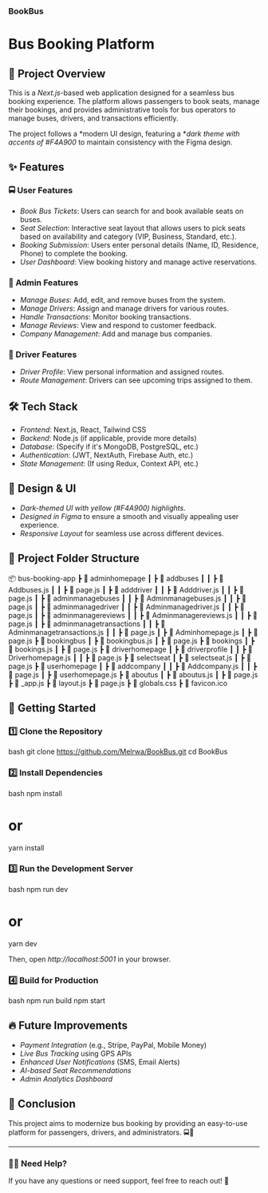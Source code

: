 ### BookBus
# Bus Booking Platform

## 📌 Project Overview
This is a *Next.js*-based web application designed for a seamless bus booking experience. The platform allows passengers to book seats, manage their bookings, and provides administrative tools for bus operators to manage buses, drivers, and transactions efficiently.

The project follows a *modern UI design, featuring a **dark theme with accents of #F4A900* to maintain consistency with the Figma design.

## ✨ Features

### 🚍 User Features
- *Book Bus Tickets*: Users can search for and book available seats on buses.
- *Seat Selection*: Interactive seat layout that allows users to pick seats based on availability and category (VIP, Business, Standard, etc.).
- *Booking Submission*: Users enter personal details (Name, ID, Residence, Phone) to complete the booking.
- *User Dashboard*: View booking history and manage active reservations.

### 🔧 Admin Features
- *Manage Buses*: Add, edit, and remove buses from the system.
- *Manage Drivers*: Assign and manage drivers for various routes.
- *Handle Transactions*: Monitor booking transactions.
- *Manage Reviews*: View and respond to customer feedback.
- *Company Management*: Add and manage bus companies.

### 🏢 Driver Features
- *Driver Profile*: View personal information and assigned routes.
- *Route Management*: Drivers can see upcoming trips assigned to them.

## 🛠️ Tech Stack
- *Frontend*: Next.js, React, Tailwind CSS
- *Backend*: Node.js (if applicable, provide more details)
- *Database*: (Specify if it's MongoDB, PostgreSQL, etc.)
- *Authentication*: (JWT, NextAuth, Firebase Auth, etc.)
- *State Management*: (If using Redux, Context API, etc.)

## 🎨 Design & UI
- *Dark-themed UI with yellow (#F4A900) highlights*.
- *Designed in Figma* to ensure a smooth and visually appealing user experience.
- *Responsive Layout* for seamless use across different devices.

## 📂 Project Folder Structure

📦 bus-booking-app
 ┣ 📂 adminhomepage
 ┃ ┣ 📂 addbuses
 ┃ ┃ ┣ 📜 Addbuses.js
 ┃ ┃ ┣ 📜 page.js
 ┃ ┣ 📂 adddriver
 ┃ ┃ ┣ 📜 Adddriver.js
 ┃ ┃ ┣ 📜 page.js
 ┃ ┣ 📂 adminmanagebuses
 ┃ ┃ ┣ 📜 Adminmanagebuses.js
 ┃ ┃ ┣ 📜 page.js
 ┃ ┣ 📂 adminmanagedriver
 ┃ ┃ ┣ 📜 Adminmanagedriver.js
 ┃ ┃ ┣ 📜 page.js
 ┃ ┣ 📂 adminmanagereviews
 ┃ ┃ ┣ 📜 Adminmanagereviews.js
 ┃ ┃ ┣ 📜 page.js
 ┃ ┣ 📂 adminmanagetransactions
 ┃ ┃ ┣ 📜 Adminmanagetransactions.js
 ┃ ┃ ┣ 📜 page.js
 ┃ ┣ 📜 Adminhomepage.js
 ┃ ┣ 📜 page.js
 ┣ 📂 bookingbus
 ┃ ┣ 📜 bookingbus.js
 ┃ ┣ 📜 page.js
 ┣ 📂 bookings
 ┃ ┣ 📜 bookings.js
 ┃ ┣ 📜 page.js
 ┣ 📂 driverhomepage
 ┃ ┣ 📂 driverprofile
 ┃ ┃ ┣ 📜 Driverhomepage.js
 ┃ ┃ ┣ 📜 page.js
 ┣ 📂 selectseat
 ┃ ┣ 📜 selectseat.js
 ┃ ┣ 📜 page.js
 ┣ 📂 userhomepage
 ┃ ┣ 📂 addcompany
 ┃ ┃ ┣ 📜 Addcompany.js
 ┃ ┃ ┣ 📜 page.js
 ┃ ┣ 📜 userhomepage.js
 ┣ 📂 aboutus
 ┃ ┣ 📜 aboutus.js
 ┃ ┣ 📜 page.js
 ┣ 📜 _app.js
 ┣ 📜 layout.js
 ┣ 📜 page.js
 ┣ 📜 globals.css
 ┣ 📜 favicon.ico


## 🚀 Getting Started
### 1️⃣ Clone the Repository
bash
git clone https://github.com/Melrwa/BookBus.git
cd BookBus


### 2️⃣ Install Dependencies
bash
npm install
# or
yarn install


### 3️⃣ Run the Development Server
bash
npm run dev
# or
yarn dev

Then, open *http://localhost:5001* in your browser.

### 4️⃣ Build for Production
bash
npm run build
npm start


## 🔥 Future Improvements
- *Payment Integration* (e.g., Stripe, PayPal, Mobile Money)
- *Live Bus Tracking* using GPS APIs
- *Enhanced User Notifications* (SMS, Email Alerts)
- *AI-based Seat Recommendations*
- *Admin Analytics Dashboard*

## 📌 Conclusion
This project aims to modernize bus booking by providing an easy-to-use platform for passengers, drivers, and administrators. 🚍💨

---
### 👨‍💻 Need Help?
If you have any questions or need support, feel free to reach out! 🚀
